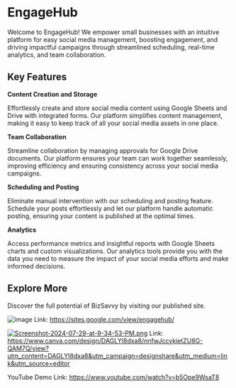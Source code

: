 # EngageHub
Welcome to EngageHub! We empower small businesses with an intuitive platform for easy social media management, boosting engagement, and driving impactful campaigns through streamlined scheduling, real-time analytics, and team collaboration.


## Key Features
**Content Creation and Storage**

Effortlessly create and store social media content using Google Sheets and Drive with integrated forms. Our platform simplifies content management, making it easy to keep track of all your social media assets in one place.


**Team Collaboration**

Streamline collaboration by managing approvals for Google Drive documents. Our platform ensures your team can work together seamlessly, improving efficiency and ensuring consistency across your social media campaigns.


**Scheduling and Posting**

Eliminate manual intervention with our scheduling and posting feature. Schedule your posts effortlessly and let our platform handle automatic posting, ensuring your content is published at the optimal times.


**Analytics**

Access performance metrics and insightful reports with Google Sheets charts and custom visualizations. Our analytics tools provide you with the data you need to measure the impact of your social media efforts and make informed decisions.


## Explore More
Discover the full potential of BizSavvy by visiting our published site.

![image](https://github.com/user-attachments/assets/c6226eb7-c6a5-4235-9b90-4fc492f67e56)
Link: https://sites.google.com/view/engagehub/

[![Screenshot-2024-07-29-at-9-34-53-PM.png](https://i.postimg.cc/5NNqkbmP/Screenshot-2024-07-29-at-9-34-53-PM.png)](https://www.canva.com/design/DAGLYI8dxa8/SLTbRWJXiI8eTMZMkvx9Xw/edit?utm_content=DAGLYI8dxa8&utm_campaign=designshare&utm_medium=link2&utm_source=sharebutton)
Link: https://www.canva.com/design/DAGLYI8dxa8/nnfwJccykietZU8G-QAM7Q/view?utm_content=DAGLYI8dxa8&utm_campaign=designshare&utm_medium=link&utm_source=editor

YouTube Demo Link: https://www.youtube.com/watch?v=b5Ope9WsaT8

